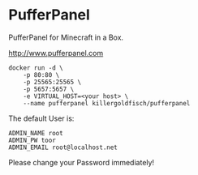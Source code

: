# PufferPanel

PufferPanel for Minecraft in a Box.

http://www.pufferpanel.com

```
docker run -d \
    -p 80:80 \
    -p 25565:25565 \
    -p 5657:5657 \
    -e VIRTUAL_HOST=<your host> \
    --name pufferpanel killergoldfisch/pufferpanel
```

The default User is:

```
ADMIN_NAME root
ADMIN_PW toor
ADMIN_EMAIL root@localhost.net
```

Please change your Password immediately!
